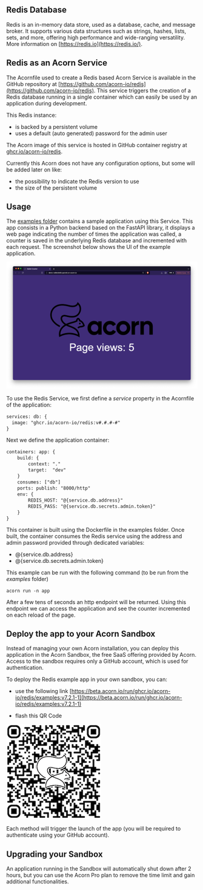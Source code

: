 ## Redis Database

Redis is an in-memory data store, used as a database, cache, and message broker. It supports various data structures such as strings, hashes, lists, sets, and more, offering high performance and wide-ranging versatility. More information on [https://redis.io](https://redis.io/).

## Redis as an Acorn Service

The Acornfile used to create a Redis based Acorn Service is available in the GitHub repository at [https://github.com/acorn-io/redis](https://github.com/acorn-io/redis). This service triggers the creation of a Redis database running in a single container which can easily be used by an application during development.

This Redis instance:
- is backed by a persistent volume
- uses a default (auto generated) password for the admin user

The Acorn image of this service is hosted in GitHub container registry at [ghcr.io/acorn-io/redis](ghcr.io/acorn-io/redis). 

Currently this Acorn does not have any configuration options, but some will be added later on like:
- the possibility to indicate the Redis version to use
- the size of the persistent volume

## Usage

The [examples folder](https://github.com/acorn-io/redis/tree/main/examples) contains a sample application using this Service. This app consists in a Python backend based on the FastAPI library, it displays a web page indicating the number of times the application was called, a counter is saved in the underlying Redis database and incremented with each request. The screenshot below shows the UI of the example application. 

![UI](./examples/images/ui.png)

To use the Redis Service, we first define a *service* property in the Acornfile of the application:

```
services: db: {
  image: "ghcr.io/acorn-io/redis:v#.#.#-#"
}
```

Next we define the application container:

```
containers: app: {
	build: {
		context: "."
		target:  "dev"
	}
	consumes: ["db"]
	ports: publish: "8000/http"
	env: {
		REDIS_HOST: "@{service.db.address}"
		REDIS_PASS: "@{service.db.secrets.admin.token}"
	}
}
```

This container is built using the Dockerfile in the examples folder. Once built, the container consumes the Redis service using the address and admin password provided through dedicated variables:
- @{service.db.address}
- @{service.db.secrets.admin.token}

This example can be run with the following command (to be run from the *examples* folder)

```
acorn run -n app
```

After a few tens of seconds an http endpoint will be returned. Using this endpoint we can access the application and see the counter incremented on each reload of the page.


## Deploy the app to your Acorn Sandbox

Instead of managing your own Acorn installation, you can deploy this application in the Acorn Sandbox, the free SaaS offering provided by Acorn. Access to the sandbox requires only a GitHub account, which is used for authentication.

To deploy the Redis example app in your own sandbox, you can:

- use the following link [https://beta.acorn.io/run/ghcr.io/acorn-io/redis/examples:v7.2.1-1](https://beta.acorn.io/run/ghcr.io/acorn-io/redis/examples:v7.2.1-1)

- flash this QR Code

![Sample app](./examples/images/qrcode.png)

Each method will trigger the launch of the app (you will be required to authenticate using your GitHub account).

## Upgrading your Sandbox

An application running in the Sandbox will automatically shut down after 2 hours, but you can use the Acorn Pro plan to remove the time limit and gain additional functionalities.